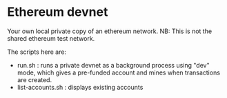 # Ethereum devnet

Your own local private copy of an ethereum network.
NB: This is not the shared ethereum test network.

The scripts here are:
  * run.sh : runs a private devnet as a background process using "dev" mode,
    which gives a pre-funded account and mines when transactions are created.
  * list-accounts.sh : displays existing accounts
